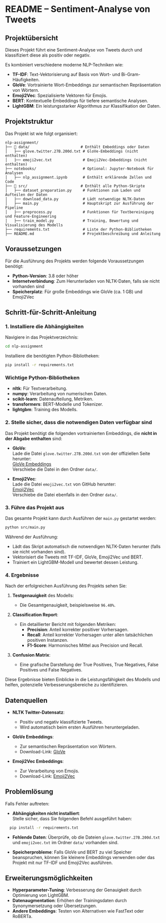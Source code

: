 # README – Sentiment-Analyse von Tweets

## Projektübersicht
Dieses Projekt führt eine Sentiment-Analyse von Tweets durch und klassifiziert diese als positiv oder negativ.

Es kombiniert verschiedene moderne NLP-Techniken wie:

- **TF-IDF**: Text-Vektorisierung auf Basis von Wort- und Bi-Gram-Häufigkeiten.
- **GloVe**: Vortrainierte Wort-Embeddings zur semantischen Repräsentation von Wörtern.
- **Emoji2Vec**: Spezialisierte Vektoren für Emojis.
- **BERT**: Kontextuelle Embeddings für tiefere semantische Analysen.
- **LightGBM**: Ein leistungsstarker Algorithmus zur Klassifikation der Daten.

## Projektstruktur
Das Projekt ist wie folgt organisiert:

```plaintext
nlp-assignment/
├── 📂 data/                       # Enthält Embeddings oder Daten
│   ├── glove.twitter.27B.200d.txt # GloVe-Embeddings (nicht enthalten)
│   ├── emoji2vec.txt              # Emoji2Vec-Embeddings (nicht enthalten)
├── notebooks/                     # Optional: Jupyter-Notebook für Analysen
│   ├── nlp_assignment.ipynb       # Enthält erklärende Zellen und Code
├── 📂 src/                        # Enthält alle Python-Skripte
│   ├── dataset_preparation.py     # Funktionen zum Laden und Aufteilen der Daten
│   ├── download_data.py           # Lädt notwendige NLTK-Daten
│   ├── main.py                    # Hauptskript zur Ausführung der Pipeline
│   ├── preprocess.py              # Funktionen für Textbereinigung und Feature-Engineering
│   ├── train_model.py             # Training, Bewertung und Visualisierung des Modells
├── requirements.txt               # Liste der Python-Bibliotheken
├── README.md                      # Projektbeschreibung und Anleitung
```
## Voraussetzungen
Für die Ausführung des Projekts werden folgende Voraussetzungen benötigt:

- **Python-Version**: 3.8 oder höher
- **Internetverbindung**: Zum Herunterladen von NLTK-Daten, falls sie nicht vorhanden sind
- **Speicherplatz**: Für große Embeddings wie GloVe (ca. 1 GB) und Emoji2Vec

## Schritt-für-Schritt-Anleitung

### 1. Installiere die Abhängigkeiten
Navigiere in das Projektverzeichnis:
```bash
cd nlp-assignment
```
Installiere die benötigten Python-Bibliotheken:

```bash
pip install -r requirements.txt
```

### Wichtige Python-Bibliotheken
- **nltk**: Für Textverarbeitung.
- **numpy**: Verarbeitung von numerischen Daten.
- **scikit-learn**: Datenaufteilung, Metriken.
- **transformers**: BERT-Modelle und Tokenizer.
- **lightgbm**: Training des Modells.

### 2. Stelle sicher, dass die notwendigen Daten verfügbar sind
Das Projekt benötigt die folgenden vortrainierten Embeddings, die **nicht in der Abgabe enthalten** sind:

- **GloVe**:  
  Lade die Datei `glove.twitter.27B.200d.txt` von der offiziellen Seite herunter:  
  [GloVe Embeddings](https://nlp.stanford.edu/projects/glove/)  
  Verschiebe die Datei in den Ordner `data/`.

- **Emoji2Vec**:  
  Lade die Datei `emoji2vec.txt` von GitHub herunter:  
  [Emoji2Vec](https://github.com/uclnlp/emoji2vec)  
  Verschiebe die Datei ebenfalls in den Ordner `data/`.

### 3. Führe das Projekt aus
Das gesamte Projekt kann durch Ausführen der `main.py` gestartet werden:
```bash
python src/main.py
```
Während der Ausführung:

- Lädt das Skript automatisch die notwendigen NLTK-Daten herunter (falls sie nicht vorhanden sind).
- Vektorisiert die Tweets mit TF-IDF, GloVe, Emoji2Vec und BERT.
- Trainiert ein LightGBM-Modell und bewertet dessen Leistung.

### 4. Ergebnisse
Nach der erfolgreichen Ausführung des Projekts sehen Sie:

1. **Testgenauigkeit** des Modells:  
   - Die Gesamtgenauigkeit, beispielsweise `96.40%`.

2. **Classification Report**:  
   - Ein detaillierter Bericht mit folgenden Metriken:  
     - **Precision**: Anteil korrekter positiver Vorhersagen.  
     - **Recall**: Anteil korrekter Vorhersagen unter allen tatsächlichen positiven Instanzen.  
     - **F1-Score**: Harmonisches Mittel aus Precision und Recall.

3. **Confusion Matrix**:  
   - Eine grafische Darstellung der True Positives, True Negatives, False Positives und False Negatives.  

Diese Ergebnisse bieten Einblicke in die Leistungsfähigkeit des Modells und helfen, potenzielle Verbesserungsbereiche zu identifizieren.

## Datenquellen

- **NLTK Twitter-Datensatz**:  
  - Positiv und negativ klassifizierte Tweets.  
  - Wird automatisch beim ersten Ausführen heruntergeladen.

- **GloVe Embeddings**:  
  - Zur semantischen Repräsentation von Wörtern.  
  - Download-Link: [GloVe](https://nlp.stanford.edu/projects/glove/)

- **Emoji2Vec Embeddings**:  
  - Zur Verarbeitung von Emojis.  
  - Download-Link: [Emoji2Vec](https://github.com/uclnlp/emoji2vec)

## Problemlösung

Falls Fehler auftreten:

- **Abhängigkeiten nicht installiert**:  
  Stelle sicher, dass Sie folgenden Befehl ausgeführt haben:  
```bash
  pip install -r requirements.txt
```

- **Fehlende Daten**:
Überprüfe, ob die Dateien `glove.twitter.27B.200d.txt` und `emoji2vec.txt` im Ordner `data/` vorhanden sind.

- **Speicherprobleme**:
Falls GloVe und BERT zu viel Speicher beanspruchen, können Sie kleinere Embeddings verwenden oder das Projekt mit nur TF-IDF und Emoji2Vec ausführen.

## Erweiterungsmöglichkeiten
- **Hyperparameter-Tuning**: Verbesserung der Genauigkeit durch Optimierung von LightGBM.
- **Datenaugmentation**: Erhöhen der Trainingsdaten durch Synonymersetzung oder Übersetzungen.
- **Andere Embeddings**: Testen von Alternativen wie FastText oder RoBERTa.






